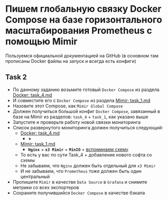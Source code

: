 # Пишем глобальную связку Docker Compose на базе горизонтального масштабирования Prometheus с помощью Mimir

Пользуемся официальной документацией на GitHub (в основном там прописаны Docker файлы на запуск и всегда есть конфиги)

## Task 2

- По данному заданию возьмите готовый `Docker Compose` из раздела [Docker: task_4.md](https://github.com/lamjob1993/docker-monitoring/blob/main/docker/task_4.md)
- И совместите его с `Docker Compose` из раздела [Mimir: task_1.md](https://github.com/lamjob1993/docker-monitoring/blob/main/mimir/task_1.md)
- Назовите этот Compose, как `Mimir Global Compose`
- Должен получиться большой конфиг `Docker Compose`, завязанный в базе на Mimir из разделов: `task_4` + `task_1`, как указано выше
- Запустите и проверьте работу новой связки мониторинга
- Список развернутого мониторинга должен получиться следующий:
  - [Docker: task_4.md](https://github.com/lamjob1993/docker-monitoring/blob/main/docker/task_4.md)
    - **+**
  - [Mimir: task_1.md](https://github.com/lamjob1993/docker-monitoring/blob/main/mimir/task_1.md)
    - **`Nginx`** + **`x3 Mimir`** + **`MinIO`** + [вспоминаем схему](https://grafana.com/docs/mimir/next/get-started/play-with-grafana-mimir/tutorial-architecture.png)
  - То есть у вас по сути Task_4 + добавление нового софта со схемы
  - Не забываем, что `Nginx` должен быть отдельный для `x3 Mimir`
  - И не забываем, что `Prometheus` тоже должен быть один центральный
- Пропишите `Mimir` в качестве `Data Source` в `Grafana` и снимите метрики со всех экспортеров
- Сохраните получившийся `Docker Compose` в качестве бэкапа
